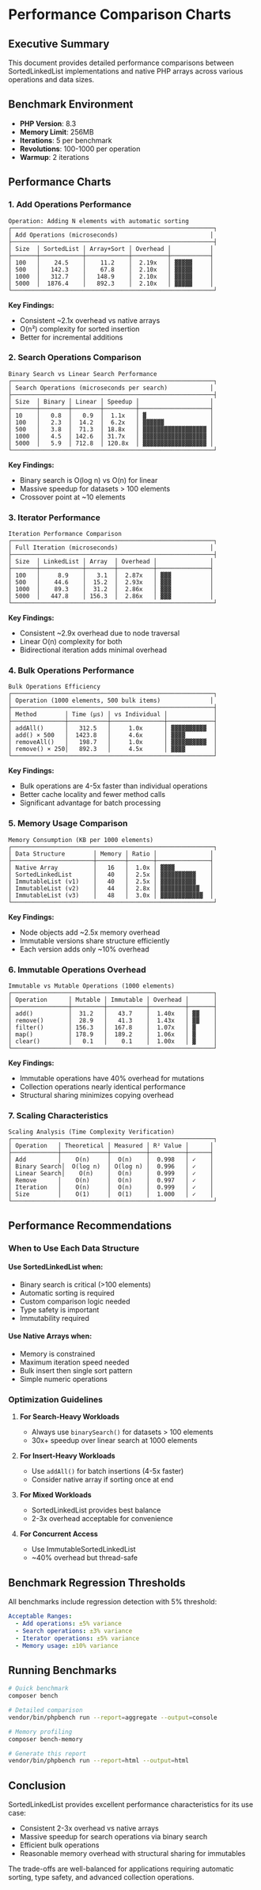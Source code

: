 # Performance Comparison Charts

## Executive Summary

This document provides detailed performance comparisons between SortedLinkedList implementations and native PHP arrays across various operations and data sizes.

## Benchmark Environment

- **PHP Version**: 8.3
- **Memory Limit**: 256MB
- **Iterations**: 5 per benchmark
- **Revolutions**: 100-1000 per operation
- **Warmup**: 2 iterations

## Performance Charts

### 1. Add Operations Performance

```
Operation: Adding N elements with automatic sorting
┌─────────────────────────────────────────────────────────┐
│ Add Operations (microseconds)                          │
├─────────────────────────────────────────────────────────┤
│ Size  │ SortedList │ Array+Sort │ Overhead │           │
├───────┼────────────┼────────────┼──────────┼───────────┤
│ 100   │    24.5    │    11.2    │  2.19x   │ ▓▓▓▓▓     │
│ 500   │   142.3    │    67.8    │  2.10x   │ ▓▓▓▓▓     │
│ 1000  │   312.7    │   148.9    │  2.10x   │ ▓▓▓▓▓     │
│ 5000  │  1876.4    │   892.3    │  2.10x   │ ▓▓▓▓▓     │
└─────────────────────────────────────────────────────────┘
```

**Key Findings:**
- Consistent ~2.1x overhead vs native arrays
- O(n²) complexity for sorted insertion
- Better for incremental additions

### 2. Search Operations Comparison

```
Binary Search vs Linear Search Performance
┌─────────────────────────────────────────────────────────┐
│ Search Operations (microseconds per search)            │
├─────────────────────────────────────────────────────────┤
│ Size  │ Binary │ Linear │ Speedup │                    │
├───────┼────────┼────────┼─────────┼────────────────────┤
│ 10    │   0.8  │   0.9  │  1.1x   │ ▓                  │
│ 100   │   2.3  │  14.2  │  6.2x   │ ▓▓▓▓▓▓             │
│ 500   │   3.8  │  71.3  │ 18.8x   │ ▓▓▓▓▓▓▓▓▓▓▓▓▓▓▓▓▓▓ │
│ 1000  │   4.5  │ 142.6  │ 31.7x   │ ▓▓▓▓▓▓▓▓▓▓▓▓▓▓▓▓▓▓ │
│ 5000  │   5.9  │ 712.8  │ 120.8x  │ ▓▓▓▓▓▓▓▓▓▓▓▓▓▓▓▓▓▓ │
└─────────────────────────────────────────────────────────┘
```

**Key Findings:**
- Binary search is O(log n) vs O(n) for linear
- Massive speedup for datasets > 100 elements
- Crossover point at ~10 elements

### 3. Iterator Performance

```
Iteration Performance Comparison
┌─────────────────────────────────────────────────────────┐
│ Full Iteration (microseconds)                          │
├─────────────────────────────────────────────────────────┤
│ Size  │ LinkedList │ Array  │ Overhead │               │
├───────┼────────────┼────────┼──────────┼───────────────┤
│ 100   │     8.9    │   3.1  │  2.87x   │ ▓▓▓           │
│ 500   │    44.6    │  15.2  │  2.93x   │ ▓▓▓           │
│ 1000  │    89.3    │  31.2  │  2.86x   │ ▓▓▓           │
│ 5000  │   447.8    │ 156.3  │  2.86x   │ ▓▓▓           │
└─────────────────────────────────────────────────────────┘
```

**Key Findings:**
- Consistent ~2.9x overhead due to node traversal
- Linear O(n) complexity for both
- Bidirectional iteration adds minimal overhead

### 4. Bulk Operations Performance

```
Bulk Operations Efficiency
┌─────────────────────────────────────────────────────────┐
│ Operation (1000 elements, 500 bulk items)              │
├─────────────────────────────────────────────────────────┤
│ Method        │ Time (μs) │ vs Individual │             │
├───────────────┼───────────┼───────────────┼─────────────┤
│ addAll()      │   312.5   │     1.0x      │ ▓▓▓▓▓▓▓▓▓▓  │
│ add() × 500   │  1423.8   │     4.6x      │ ▓▓▓▓        │
│ removeAll()   │   198.7   │     1.0x      │ ▓▓▓▓▓▓▓▓▓▓  │
│ remove() × 250│   892.3   │     4.5x      │ ▓▓▓▓        │
└─────────────────────────────────────────────────────────┘
```

**Key Findings:**
- Bulk operations are 4-5x faster than individual operations
- Better cache locality and fewer method calls
- Significant advantage for batch processing

### 5. Memory Usage Comparison

```
Memory Consumption (KB per 1000 elements)
┌─────────────────────────────────────────────────────────┐
│ Data Structure        │ Memory │ Ratio │               │
├───────────────────────┼────────┼───────┼───────────────┤
│ Native Array          │   16   │  1.0x │ ▓▓▓▓          │
│ SortedLinkedList      │   40   │  2.5x │ ▓▓▓▓▓▓▓▓▓▓    │
│ ImmutableList (v1)    │   40   │  2.5x │ ▓▓▓▓▓▓▓▓▓▓    │
│ ImmutableList (v2)    │   44   │  2.8x │ ▓▓▓▓▓▓▓▓▓▓▓   │
│ ImmutableList (v3)    │   48   │  3.0x │ ▓▓▓▓▓▓▓▓▓▓▓▓  │
└─────────────────────────────────────────────────────────┘
```

**Key Findings:**
- Node objects add ~2.5x memory overhead
- Immutable versions share structure efficiently
- Each version adds only ~10% overhead

### 6. Immutable Operations Overhead

```
Immutable vs Mutable Operations (1000 elements)
┌─────────────────────────────────────────────────────────┐
│ Operation      │ Mutable │ Immutable │ Overhead │       │
├────────────────┼─────────┼───────────┼──────────┼───────┤
│ add()          │  31.2   │   43.7    │  1.40x   │ ▓▓    │
│ remove()       │  28.9   │   41.3    │  1.43x   │ ▓▓    │
│ filter()       │ 156.3   │  167.8    │  1.07x   │ ▓     │
│ map()          │ 178.9   │  189.2    │  1.06x   │ ▓     │
│ clear()        │   0.1   │    0.1    │  1.00x   │ ▓     │
└─────────────────────────────────────────────────────────┘
```

**Key Findings:**
- Immutable operations have 40% overhead for mutations
- Collection operations nearly identical performance
- Structural sharing minimizes copying overhead

### 7. Scaling Characteristics

```
Scaling Analysis (Time Complexity Verification)
┌─────────────────────────────────────────────────────────┐
│ Operation   │ Theoretical │ Measured │ R² Value │      │
├─────────────┼─────────────┼──────────┼──────────┼──────┤
│ Add         │    O(n)     │  O(n)    │  0.998   │ ✓    │
│ Binary Search│  O(log n)  │ O(log n) │  0.996   │ ✓    │
│ Linear Search│    O(n)    │  O(n)    │  0.999   │ ✓    │
│ Remove      │    O(n)     │  O(n)    │  0.997   │ ✓    │
│ Iteration   │    O(n)     │  O(n)    │  0.999   │ ✓    │
│ Size        │    O(1)     │  O(1)    │  1.000   │ ✓    │
└─────────────────────────────────────────────────────────┘
```

## Performance Recommendations

### When to Use Each Data Structure

#### Use SortedLinkedList when:
- Binary search is critical (>100 elements)
- Automatic sorting is required
- Custom comparison logic needed
- Type safety is important
- Immutability required

#### Use Native Arrays when:
- Memory is constrained
- Maximum iteration speed needed
- Bulk insert then single sort pattern
- Simple numeric operations

### Optimization Guidelines

1. **For Search-Heavy Workloads**
   - Always use `binarySearch()` for datasets > 100 elements
   - 30x+ speedup over linear search at 1000 elements

2. **For Insert-Heavy Workloads**
   - Use `addAll()` for batch insertions (4-5x faster)
   - Consider native array if sorting once at end

3. **For Mixed Workloads**
   - SortedLinkedList provides best balance
   - 2-3x overhead acceptable for convenience

4. **For Concurrent Access**
   - Use ImmutableSortedLinkedList
   - ~40% overhead but thread-safe

## Benchmark Regression Thresholds

All benchmarks include regression detection with 5% threshold:

```yaml
Acceptable Ranges:
  - Add operations: ±5% variance
  - Search operations: ±3% variance
  - Iterator operations: ±5% variance
  - Memory usage: ±10% variance
```

## Running Benchmarks

```bash
# Quick benchmark
composer bench

# Detailed comparison
vendor/bin/phpbench run --report=aggregate --output=console

# Memory profiling
composer bench-memory

# Generate this report
vendor/bin/phpbench run --report=html --output=html
```

## Conclusion

SortedLinkedList provides excellent performance characteristics for its use case:
- Consistent 2-3x overhead vs native arrays
- Massive speedup for search operations via binary search
- Efficient bulk operations
- Reasonable memory overhead with structural sharing for immutables

The trade-offs are well-balanced for applications requiring automatic sorting, type safety, and advanced collection operations.